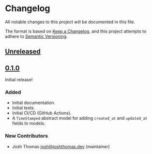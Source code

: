 # Changelog

All notable changes to this project will be documented in this file.

The format is based on [Keep a Changelog](https://keepachangelog.com/en/1.0.0/),
and this project attempts to adhere to [Semantic Versioning](https://semver.org/spec/v2.0.0.html).

<!--
## [version]
### Added
### Changed
### Deprecated
### Removed
### Fixed
### Security
-->
## [Unreleased]

## [0.1.0]

Initial release!

### Added

- Initial documentation.
- Initial tests.
- Initial CI/CD (GitHub Actions).
- A `TimeStamped` abstract model for adding `created_at` and `updated_at` fields to models.

### New Contributors

- Josh Thomas <josh@joshthomas.dev> (maintainer)

[unreleased]: https://github.com/westerveltco/django-twc-toolbox/compare/v0.1.0...HEAD
[0.1.0]: https://github.com/westerveltco/django-email-toolbox/releases/tag/v0.1.0
